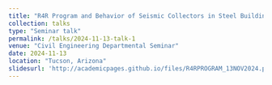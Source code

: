 ```yaml
---
title: "R4R Program and Behavior of Seismic Collectors in Steel Building Structures"
collection: talks
type: "Seminar talk"
permalink: /talks/2024-11-13-talk-1
venue: "Civil Engineering Departmental Seminar"
date: 2024-11-13
location: "Tucson, Arizona"
slidesurl: 'http://academicpages.github.io/files/R4RPROGRAM_13NOV2024.pdf'
---
```

